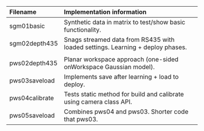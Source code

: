 

| Filename | Implementation information |
| :------- | :------------------------- |
| sgm01basic     |  Synthetic data in matrix to test/show basic functionality. | 
| sgm02depth435  |  Snags streamed data from RS435 with loaded settings. Learning + deploy phases. |
| | |
| pws02depth435  |  Planar workspace approach (one-sided onWorkspace Gaussian model). |
| pws03saveload  |  Implements save after learning + load to deploy. |
| pws04calibrate |  Tests static method for build and calibrate using camera class API. |
| pws05saveload  |  Combines pws04 and pws03. Shorter code that pws03. |

